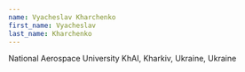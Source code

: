 ```yaml
---
name: Vyacheslav Kharchenko
first_name: Vyacheslav
last_name: Kharchenko
---
```

National Aerospace University KhAI, Kharkiv, Ukraine, Ukraine
